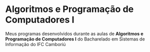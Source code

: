 # Algoritmos e Programação de Computadores I
Meus programas desenvolvidos durante as aulas de **Algoritmos e Programação de Computadores I** do Bacharelado em Sistemas de Informação do IFC Camboriú